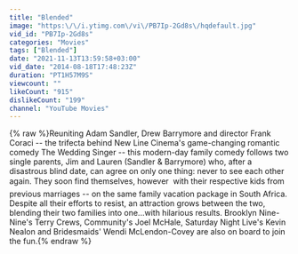 ```yaml
---
title: "Blended"
image: "https:\/\/i.ytimg.com\/vi\/PB7Ip-2Gd8s\/hqdefault.jpg"
vid_id: "PB7Ip-2Gd8s"
categories: "Movies"
tags: ["Blended"]
date: "2021-11-13T13:59:58+03:00"
vid_date: "2014-08-18T17:48:23Z"
duration: "PT1H57M9S"
viewcount: ""
likeCount: "915"
dislikeCount: "199"
channel: "YouTube Movies"
---
```

{% raw %}Reuniting Adam Sandler, Drew Barrymore and director Frank Coraci -- the trifecta behind New Line Cinema's game-changing romantic comedy The Wedding Singer -- this modern-day family comedy follows two single parents, Jim and Lauren (Sandler &amp; Barrymore) who, after a disastrous blind date, can agree on only one thing: never to see each other again. They soon find themselves, however  with their respective kids from previous marriages -- on the same family vacation package in South Africa. Despite all their efforts to resist, an attraction grows between the two, blending their two families into one...with hilarious results. Brooklyn Nine-Nine's Terry Crews, Community's Joel McHale, Saturday Night Live's Kevin Nealon and Bridesmaids' Wendi McLendon-Covey are also on board to join the fun.{% endraw %}
